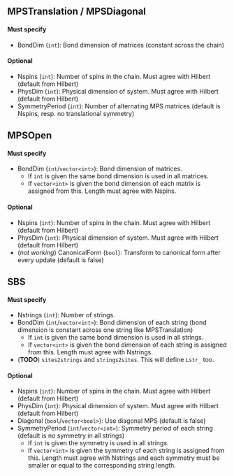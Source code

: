 ## MPSTranslation / MPSDiagonal
#### Must specify
- BondDim (`int`): Bond dimension of matrices (constant across the chain)
#### Optional
- Nspins (`int`): Number of spins in the chain. Must agree with Hilbert (default from Hilbert)
- PhysDim (`int`): Physical dimension of system. Must agree with Hilbert (default from Hilbert)
- SymmetryPeriod (`int`): Number of alternating MPS matrices (default is Nspins, resp. no translational symmetry)

## MPSOpen
#### Must specify
- BondDim (`int`/`vector<int>`): Bond dimension of matrices.
  - If `int` is given the same bond dimension is used in all matrices.
  - If `vector<int>` is given the bond dimension of each matrix is assigned from this. Length must agree with Nspins.
#### Optional
- Nspins (`int`): Number of spins in the chain. Must agree with Hilbert (default from Hilbert)
- PhysDim (`int`): Physical dimension of system. Must agree with Hilbert (default from Hilbert)
- (*not working*) CanonicalForm (`bool`): Transform to canonical form after every update (default is false)

## SBS
#### Must specify
- Nstrings (`int`): Number of strings.
- BondDim (`int`/`vector<int>`): Bond dimension of each string (bond dimension is constant across one string like MPSTranslation)
  - If `int` is given the same bond dimension is used in all strings.
  - If `vector<int>` is given the bond dimension of each string is assigned from this. Length must agree with Nstrings.
- (**TODO**) `sites2strings` and `strings2sites`. This will define `Lstr_` too.
#### Optional
- Nspins (`int`): Number of spins in the chain. Must agree with Hilbert (default from Hilbert)
- PhysDim (`int`): Physical dimension of system. Must agree with Hilbert (default from Hilbert)
- Diagonal (`bool`/`vector<bool>`): Use diagonal MPS (default is false)
- SymmetryPeriod (`int`/`vector<int>`): Symmetry period of each string (default is no symmetry in all strings)
  - If `int` is given the symmetry is used in all strings.
  - If `vector<int>` is given the symmetry of each string is assigned from this. Length must agree with Nstrings and each symmetry must be smaller or equal to the corresponding string length.
